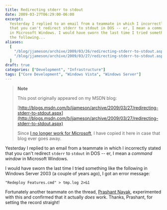 ```yaml
---
title: Redirecting stderr to stdout
date: 2009-03-27T06:29:00-06:00
excerpt:
  Yesterday I replied to an email from a teammate in which I incorrectly stated
  that you can't redirect stderr to stdout in DOS -- er, I mean a command window
  in Microsoft Windows. I would have sworn the last time I tried something like
  the following...
aliases:
  [
    "/blog/jjameson/archive/2009/03/26/redirecting-stderr-to-stdout.aspx",
    "/blog/jjameson/archive/2009/03/27/redirecting-stderr-to-stdout.aspx",
  ]
draft: true
categories: ["Development", "Infrastructure"]
tags: ["Core Development", "Windows Vista", "Windows Server"]
---
```


> **Note**
>
> This post originally appeared on my MSDN blog:
>
> [http://blogs.msdn.com/b/jjameson/archive/2009/03/27/redirecting-stderr-to-stdout.aspx](http://blogs.msdn.com/b/jjameson/archive/2009/03/27/redirecting-stderr-to-stdout.aspx)
>
> Since
> [I no longer work for Microsoft](/blog/jjameson/2011/09/02/last-day-with-microsoft),
> I have copied it here in case that blog ever goes away.

Yesterday I replied to an email from a teammate in which I incorrectly stated
that you can't redirect `stderr` to `stdout` in DOS -- er, I mean a *command
window* in Microsoft Windows.

I would have sworn the last time I tried something like the following in Windows
Server 2003 (a couple of years ago), I got an error message:

```
"Redeploy Features.cmd" > tmp.log 2>&1
```

Fortunately another teammate on the thread,
[Prashant Nayak](http://blogs.msdn.com/pnayak), experimented with this and
confirmed that it actually *does* work. Thanks, Prashant, for setting the record
straight!
